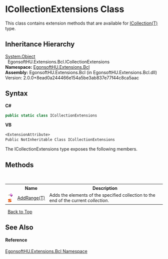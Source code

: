 # ICollectionExtensions Class
 

This class contains extension methods that are available for <a href="https://docs.microsoft.com/dotnet/api/system.collections.generic.icollection-1" target="_blank" rel="noopener noreferrer">ICollection(T)</a> type.


## Inheritance Hierarchy
<a href="https://docs.microsoft.com/dotnet/api/system.object" target="_blank" rel="noopener noreferrer">System.Object</a><br />&nbsp;&nbsp;EgonsoftHU.Extensions.Bcl.ICollectionExtensions<br />
**Namespace:**&nbsp;<a href="N_EgonsoftHU_Extensions_Bcl.md">EgonsoftHU.Extensions.Bcl</a><br />**Assembly:**&nbsp;EgonsoftHU.Extensions.Bcl (in EgonsoftHU.Extensions.Bcl.dll) Version: 2.0.0+8ead0a244466e154a5be3ab837e77f44c8ca5aac

## Syntax

**C#**<br />
``` C#
public static class ICollectionExtensions
```

**VB**<br />
``` VB
<ExtensionAttribute>
Public NotInheritable Class ICollectionExtensions
```

The ICollectionExtensions type exposes the following members.


## Methods
&nbsp;<table><tr><th></th><th>Name</th><th>Description</th></tr><tr><td>![Public method](media/pubmethod.gif "Public method")![Static member](media/static.gif "Static member")</td><td><a href="M_EgonsoftHU_Extensions_Bcl_ICollectionExtensions_AddRange__1.md">AddRange(T)</a></td><td>
Adds the elements of the specified collection to the end of the current *collection*.</td></tr></table>&nbsp;
<a href="#icollectionextensions-class">Back to Top</a>

## See Also


#### Reference
<a href="N_EgonsoftHU_Extensions_Bcl.md">EgonsoftHU.Extensions.Bcl Namespace</a><br />